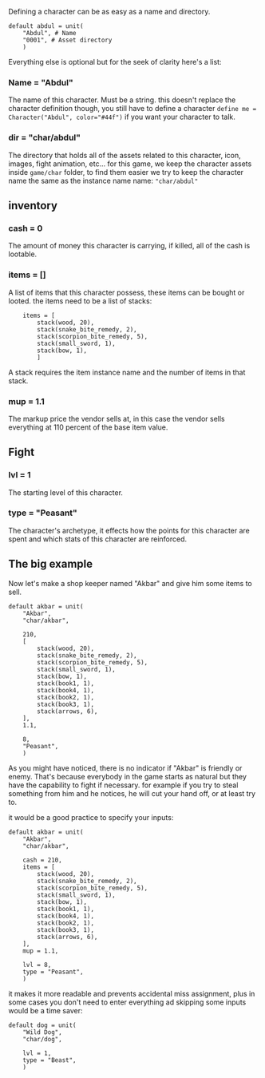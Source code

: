 Defining a character can be as easy as a name and directory.

```
default abdul = unit(
    "Abdul", # Name
    "0001", # Asset directory
    )
```
Everything else is optional but for the seek of clarity here's a list:

### Name =  "Abdul"
The name of this character. Must be a string. this doesn't replace the character definition though, you still have to define a character `define me = Character("Abdul", color="#44f")` if you want your character to talk.

### dir = "char/abdul"
The directory that holds all of the assets related to this character, icon, images, fight animation, etc...
for this game, we keep the character assets inside `game/char` folder, to find them easier we try to keep the character name the same as the instance name name: `"char/abdul"`

## inventory
### cash = 0
The amount of money this character is carrying, if killed, all of the cash is lootable.


### items = []
A list of items that this character possess, these items can be bought or looted.
the items need to be a list of stacks:

```
    items = [
        stack(wood, 20),
        stack(snake_bite_remedy, 2),
        stack(scorpion_bite_remedy, 5),
        stack(small_sword, 1),
        stack(bow, 1),
        ]
```
A stack requires the item instance name and the number of items in that stack.

### mup = 1.1
The markup price the vendor sells at, in this case the vendor sells everything at 110 percent of the base item value.


## Fight
### lvl = 1
The starting level of this character.

### type = "Peasant"
The character's archetype, it effects how the points for this character are spent and which stats of this character are reinforced.

## The big example
Now let's make a shop keeper named "Akbar" and give him some items to sell.

```
default akbar = unit(
    "Akbar",
    "char/akbar",

    210,
    [
        stack(wood, 20),
        stack(snake_bite_remedy, 2),
        stack(scorpion_bite_remedy, 5),
        stack(small_sword, 1),
        stack(bow, 1),
        stack(book1, 1),
        stack(book4, 1),
        stack(book2, 1),
        stack(book3, 1),
        stack(arrows, 6),
    ],
    1.1,

    8,
    "Peasant",
    )
```

As you might have noticed, there is no indicator if "Akbar" is friendly or enemy. That's because everybody in the game starts as natural but they have the capability to fight if necessary. for example if you try to steal something from him and he notices, he will cut your hand off, or at least try to.

it would be a good practice to specify your inputs:

```
default akbar = unit(
    "Akbar",
    "char/akbar",

    cash = 210,
    items = [
        stack(wood, 20),
        stack(snake_bite_remedy, 2),
        stack(scorpion_bite_remedy, 5),
        stack(small_sword, 1),
        stack(bow, 1),
        stack(book1, 1),
        stack(book4, 1),
        stack(book2, 1),
        stack(book3, 1),
        stack(arrows, 6),
    ],
    mup = 1.1,

    lvl = 8,
    type = "Peasant",
    )
```
it makes it more readable and prevents accidental miss assignment, plus in some cases you don't need to enter everything ad skipping some inputs would be a time saver:

```
default dog = unit(
    "Wild Dog",
    "char/dog",

    lvl = 1,
    type = "Beast",
    )
```